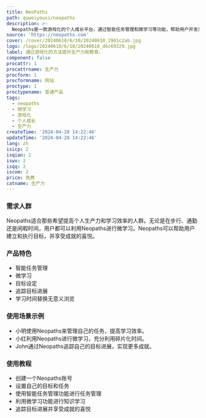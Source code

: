 ```yaml
---
title: NeoPaths
path: quweiyouxi/neopaths
description: >-
  Neopaths是一款游戏化的个人成长平台，通过智能任务管理和微学习等功能，帮助用户开发潜力。该平台采用科学方法，提供个人成长和教育支持。Neopaths可以帮助用户提高注意力、支持长期记忆，并通过引入游戏元素和机制，使非游戏化内容更加有趣。Neopaths提供免费、有趣和简单的个人成长方法。
source: 'https://neopaths.com'
cover: /cover/20240610/6/10/20240610_2981c2ab.jpg
logo: /logo/20240610/6/10/20240610_d6c69329.jpg
label: 通过游戏化的方法提升生产力和教育。
component: false
procattr: 1
procattrname: 生产力
procform: 1
procformname: 网站
proctype: 1
proctypename: 普通产品
tags:
  - neopaths
  - 微学习
  - 游戏化
  - 个人成长
  - 生产力
createTime: '2024-04-28 14:22:46'
updateTime: '2024-04-28 14:22:46'
lang: zh
isicp: 2
isqian: 2
iswx: 2
isqq: 2
iscom: 2
price: 免费
catname: 生产力
---
```




### 需求人群
Neopaths适合那些希望提高个人生产力和学习效率的人群。无论是在步行、通勤还是闲暇时间，用户都可以利用Neopaths进行微学习。Neopaths可以帮助用户建立和执行目标，并享受成就的喜悦。

### 产品特色
* 智能任务管理
* 微学习
* 目标设定
* 追踪目标进展
* 学习时间替换无意义浏览

### 使用场景示例
* 小明使用Neopaths来管理自己的任务，提高学习效率。
* 小红利用Neopaths进行微学习，充分利用碎片化时间。
* John通过Neopaths追踪自己的目标进展，实现更多成就。

### 使用教程
* 创建一个Neopaths账号
* 设置自己的目标和任务
* 使用智能任务管理功能进行任务管理
* 利用微学习功能进行知识学习
* 追踪目标进展并享受成就的喜悦

  

